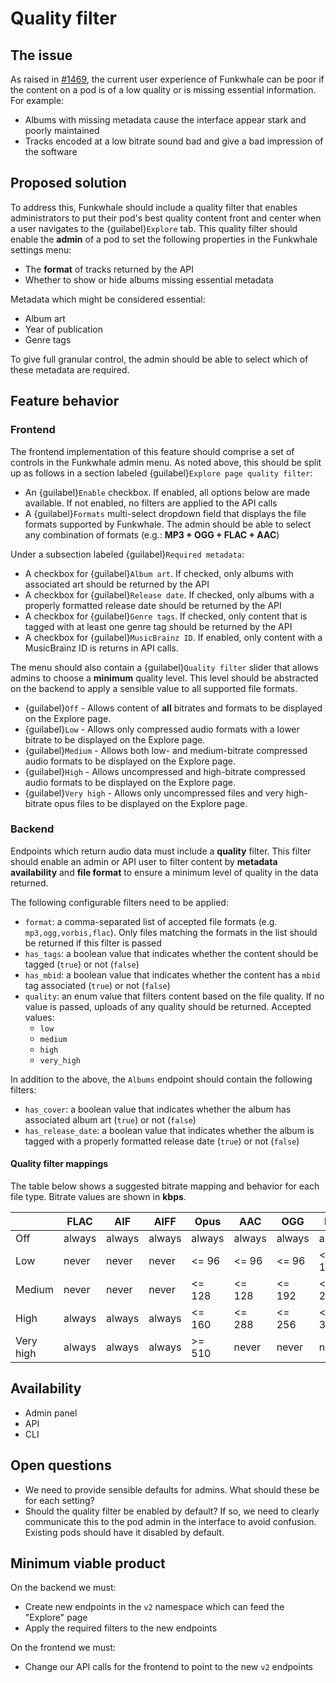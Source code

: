 # Quality filter

## The issue

As raised in [#1469](https://dev.funkwhale.audio/funkwhale/funkwhale/-/issues/1469), the current user experience of Funkwhale can be poor if the content on a pod is of a low quality or is missing essential information. For example:

- Albums with missing metadata cause the interface appear stark and poorly maintained
- Tracks encoded at a low bitrate sound bad and give a bad impression of the software

## Proposed solution

To address this, Funkwhale should include a quality filter that enables administrators to put their pod's best quality content front and center when a user navigates to the {guilabel}`Explore` tab. This quality filter should enable the **admin** of a pod to set the following properties in the Funkwhale settings menu:

- The **format** of tracks returned by the API
- Whether to show or hide albums missing essential metadata

Metadata which might be considered essential:

- Album art
- Year of publication
- Genre tags

To give full granular control, the admin should be able to select which of these metadata are required.

## Feature behavior

### Frontend

The frontend implementation of this feature should comprise a set of controls in the Funkwhale admin menu. As noted above, this should be split up as follows in a section labeled {guilabel}`Explore page quality filter`:

- An {guilabel}`Enable` checkbox. If enabled, all options below are made available. If not enabled, no filters are applied to the API calls
- A {guilabel}`Formats` multi-select dropdown field that displays the file formats supported by Funkwhale. The admin should be able to select any combination of formats (e.g.: **MP3 + OGG + FLAC + AAC**)

Under a subsection labeled {guilabel}`Required metadata`:

- A checkbox for {guilabel}`Album art`. If checked, only albums with associated art should be returned by the API
- A checkbox for {guilabel}`Release date`. If checked, only albums with a properly formatted release date should be returned by the API
- A checkbox for {guilabel}`Genre tags`. If checked, only content that is tagged with at least one genre tag should be returned by the API
- A checkbox for {guilabel}`MusicBrainz ID`. If enabled, only content with a MusicBrainz ID is returns in API calls.

The menu should also contain a {guilabel}`Quality filter` slider that allows admins to choose a **minimum** quality level. This level should be abstracted on the backend to apply a sensible value to all supported file formats.

- {guilabel}`Off` - Allows content of **all** bitrates and formats to be displayed on the Explore page.
- {guilabel}`Low` - Allows only compressed audio formats with a lower bitrate to be displayed on the Explore page.
- {guilabel}`Medium` - Allows both low- and medium-bitrate compressed audio formats to be displayed on the Explore page.
- {guilabel}`High` - Allows uncompressed and high-bitrate compressed audio formats to be displayed on the Explore page.
- {guilabel}`Very high` - Allows only uncompressed files and very high-bitrate opus files to be displayed on the Explore page.

### Backend

Endpoints which return audio data must include a **quality** filter. This filter should enable an admin or API user to filter content by **metadata availability** and **file format** to ensure a minimum level of quality in the data returned.

The following configurable filters need to be applied:

- `format`: a comma-separated list of accepted file formats (e.g. `mp3,ogg,vorbis,flac`). Only files matching the formats in the list should be returned if this filter is passed
- `has_tags`: a boolean value that indicates whether the content should be tagged (`true`) or not (`false`)
- `has_mbid`: a boolean value that indicates whether the content has a `mbid` tag associated (`true`) or not (`false`)
- `quality`: an enum value that filters content based on the file quality. If no value is passed, uploads of any quality should be returned. Accepted values:
  - `low`
  - `medium`
  - `high`
  - `very_high`

In addition to the above, the `Albums` endpoint should contain the following filters:

- `has_cover`: a boolean value that indicates whether the album has associated album art (`true`) or not (`false`)
- `has_release_date`: a boolean value that indicates whether the album is tagged with a properly formatted release date (`true`) or not (`false`)

#### Quality filter mappings

The table below shows a suggested bitrate mapping and behavior for each file type. Bitrate values are shown in **kbps**.

|           | FLAC   | AIF    | AIFF   | Opus   | AAC    | OGG    | MP3    |
| --------- | ------ | ------ | ------ | ------ | ------ | ------ | ------ |
| Off       | always | always | always | always | always | always | always |
| Low       | never  | never  | never  | <= 96  | <= 96  | <= 96  | <= 192 |
| Medium    | never  | never  | never  | <= 128 | <= 128 | <= 192 | <= 256 |
| High      | always | always | always | <= 160 | <= 288 | <= 256 | <= 320 |
| Very high | always | always | always | >= 510 | never  | never  | never  |

## Availability

- Admin panel
- API
- CLI

## Open questions

- We need to provide sensible defaults for admins. What should these be for each setting?
- Should the quality filter be enabled by default? If so, we need to clearly communicate this to the pod admin in the interface to avoid confusion. Existing pods should have it disabled by default.

## Minimum viable product

On the backend we must:

- Create new endpoints in the `v2` namespace which can feed the "Explore" page
- Apply the required filters to the new endpoints

On the frontend we must:

- Change our API calls for the frontend to point to the new `v2` endpoints
